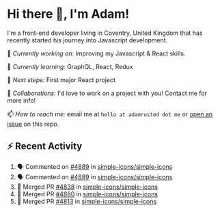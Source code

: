 # Hi there 👋, I'm Adam!

I'm a front-end developer living in Coventry, United Kingdom that has recently started his journey into Javascript development.

🔨 *Currently working on:* Improving my Javascript & React skills.

🌱 *Currently learning:* GraphQL, React, Redux

🎯 *Next steps:* First major React project

🤝 *Collaborations:* I'd love to work on a project with you! Contact me for more info!

📫 *How to reach me:* email me at `hello at adamrusted dot me` or [open an issue](https://github.com/adamrusted/adamrusted/issues/new) on this repo.

## :zap: Recent Activity
<!--START_SECTION:activity-->
1. 🗣 Commented on [#4889](https://github.com/simple-icons/simple-icons/issues/4889) in [simple-icons/simple-icons](https://github.com/simple-icons/simple-icons)
2. 🗣 Commented on [#4889](https://github.com/simple-icons/simple-icons/issues/4889) in [simple-icons/simple-icons](https://github.com/simple-icons/simple-icons)
3. 🎉 Merged PR [#4838](https://github.com/simple-icons/simple-icons/pull/4838) in [simple-icons/simple-icons](https://github.com/simple-icons/simple-icons)
4. 🎉 Merged PR [#4880](https://github.com/simple-icons/simple-icons/pull/4880) in [simple-icons/simple-icons](https://github.com/simple-icons/simple-icons)
5. 🎉 Merged PR [#4813](https://github.com/simple-icons/simple-icons/pull/4813) in [simple-icons/simple-icons](https://github.com/simple-icons/simple-icons)
<!--END_SECTION:activity-->
